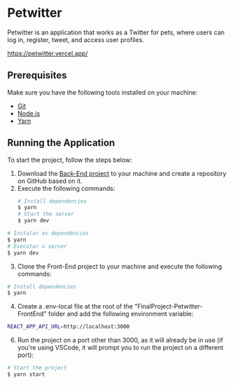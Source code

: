 # Petwitter
Petwitter is an application that works as a Twitter for pets, where users can log in, register, tweet, and access user profiles.

https://petwitter.vercel.app/

## Prerequisites
Make sure you have the following tools installed on your machine:
- [Git](https://git-scm.com)
- [Node.js](https://nodejs.org/en/)
- [Yarn](https://yarnpkg.com/)

## Running the Application
To start the project, follow the steps below:

1. Download the [Back-End project](https://github.com/LukaVieira1/FinalProject-Petwitter-BackEnd) to your machine and create a repository on GitHub based on it.
2. Execute the following commands:
   ```bash
   # Install dependencies
   $ yarn
   # Start the server
   $ yarn dev
```bash
# Instalar as dependências
$ yarn
# Executar o server
$ yarn dev
```
3. Clone the Front-End project to your machine and execute the following commands:
```bash
# Install dependencies
$ yarn
```

4. Create a .env-local file at the root of the "FinalProject-Petwitter-FrontEnd" folder and add the following environment variable:
```bash
REACT_APP_API_URL=http://localhost:3000
```

6. Run the project on a port other than 3000, as it will already be in use (if you're using VSCode, it will prompt you to run the project on a different port):
```bash
# Start the project
$ yarn start
```
